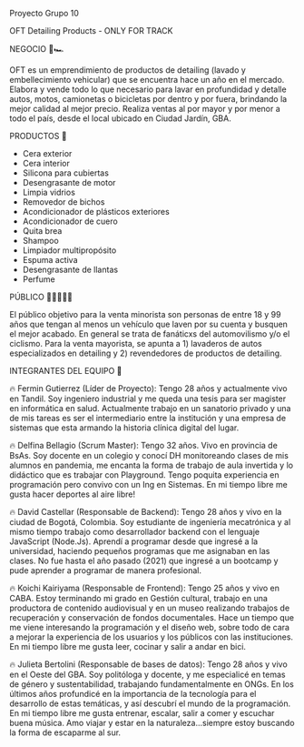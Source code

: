 Proyecto Grupo 10

OFT Detailing Products - ONLY FOR TRACK  

NEGOCIO 🏁🏎️

OFT es un emprendimiento de productos de detailing (lavado y embellecimiento vehicular) que se encuentra hace un año en el mercado. Elabora y vende todo lo que necesario para lavar en profundidad y detalle autos, motos, camionetas o bicicletas por dentro y por fuera, brindando la mejor calidad al mejor precio. Realiza ventas al por mayor y por menor a todo el país, desde el local ubicado en Ciudad Jardín, GBA. 

PRODUCTOS 🛒
- Cera exterior
- Cera interior
- Silicona para cubiertas
- Desengrasante de motor
- Limpia vidrios
- Removedor de bichos
- Acondicionador de plásticos exteriores
- Acondicionador de cuero
- Quita brea
- Shampoo
- Limpiador multipropósito
- Espuma activa
- Desengrasante de llantas
- Perfume 

PÚBLICO 👩🏾‍🤝‍👨🏼

El público objetivo para la venta minorista son personas de entre 18 y 99 años que tengan al menos un vehículo que laven por su cuenta y busquen el mejor acabado. En general se trata de fanáticxs del automovilismo y/o el ciclismo. Para la venta mayorista, se apunta a 1) lavaderos de autos especializados en detailing y 2) revendedores de productos de detailing. 

INTEGRANTES DEL EQUIPO 🚀

🔥 Fermin Gutierrez (Líder de Proyecto): Tengo 28 años y actualmente vivo en Tandil. Soy ingeniero industrial y me queda una tesis para ser magister en informática en salud. Actualmente trabajo en un sanatorio privado y una de mis tareas es ser el intermediario entre la institución y una empresa de sistemas que esta armando la historia clínica digital del lugar. 
 
🔥 Delfina Bellagio (Scrum Master): Tengo 32 años. Vivo en provincia de BsAs. Soy docente en un colegio y conocí DH monitoreando clases de mis alumnos en pandemia, me encanta la forma de trabajo de aula invertida y lo didáctico que es trabajar con Playground. Tengo poquita experiencia en programación pero convivo con un Ing en Sistemas. En mi tiempo libre me gusta hacer deportes al aire libre!

🔥 David Castellar (Responsable de Backend): Tengo 28 años y vivo en la ciudad de Bogotá, Colombia. Soy estudiante de ingeniería mecatrónica y al mismo tiempo trabajo como desarrollador backend con el lenguaje JavaScript (Node.Js). Aprendí a programar desde que ingresé a la universidad, haciendo pequeños programas que me asignaban en las clases. No fue hasta el año pasado (2021) que ingresé a un bootcamp y pude aprender a programar de manera profesional. 

🔥 Koichi Kairiyama (Responsable de Frontend): Tengo 25 años y vivo en CABA. Estoy terminando mi grado en Gestión cultural, trabajo en una productora de contenido audiovisual y en un museo realizando trabajos de recuperación y conservación de fondos documentales. Hace un tiempo que me viene interesando la programación y el diseño web, sobre todo de cara a mejorar la experiencia de los usuarios y los públicos con las instituciones. En mi tiempo libre me gusta  leer, cocinar y salir a andar en bici. 

🔥 Julieta Bertolini (Responsable de bases de datos): Tengo 28 años y vivo en el Oeste del GBA. Soy politóloga y docente, y me especialicé en temas de género y sustentabilidad, trabajando fundamentalmente en ONGs. En los últimos años profundicé en la importancia de la tecnología para el desarrollo de estas temáticas, y así descubrí el mundo de la programación. En mi tiempo libre me gusta entrenar, escalar, salir a comer y escuchar buena música. Amo viajar y estar en la naturaleza...siempre estoy buscando la forma de escaparme al sur.
